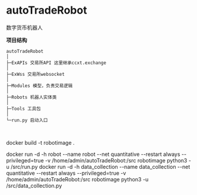 # autoTradeRobot

数字货币机器人


**项目结构** 
```
autoTradeRobot
│
├─ExAPIs 交易所API 这里继承ccxt.exchange
│
├─ExWss 交易所websocket
│
├─Modules 模型，负责交易逻辑
│
├─Robots 机器人实体类
│  
├─Tools 工具包
│ 
└─run.py 启动入口

```
<br>

docker build -t robotimage .

docker run -d -h robot --name robot --net quantitative --restart always --privileged=true -v /home/admin/autoTradeRobot:/src robotimage python3 -u /src/run.py
docker run -d -h data_collection --name data_collection --net quantitative --restart always --privileged=true -v /home/admin/autoTradeRobot:/src robotimage python3 -u /src/data_collection.py
